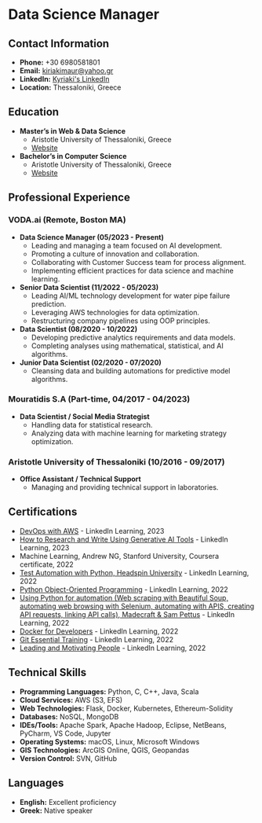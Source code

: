 # Data Science Manager

## Contact Information
- **Phone:** +30 6980581801
- **Email:** [kiriakimaur@yahoo.gr](mailto:kiriakimaur@yahoo.gr)
- **LinkedIn:** [Kyriaki's LinkedIn](https://www.linkedin.com/in/kyriaki-mavropoulou-ds)
- **Location:** Thessaloniki, Greece

## Education
- **Master’s in Web & Data Science**
  - Aristotle University of Thessaloniki, Greece
  - [Website](https://dws.csd.auth.gr/)
- **Bachelor’s in Computer Science**
  - Aristotle University of Thessaloniki, Greece
  - [Website](https://www.csd.auth.gr/en/ )

## Professional Experience

### VODA.ai (Remote, Boston MA)
- **Data Science Manager (05/2023 - Present)**
  - Leading and managing a team focused on AI development.
  - Promoting a culture of innovation and collaboration.
  - Collaborating with Customer Success team for process alignment.
  - Implementing efficient practices for data science and machine learning.
- **Senior Data Scientist (11/2022 - 05/2023)**
  - Leading AI/ML technology development for water pipe failure prediction.
  - Leveraging AWS technologies for data optimization.
  - Restructuring company pipelines using OOP principles.
- **Data Scientist (08/2020 - 10/2022)**
  - Developing predictive analytics requirements and data models.
  - Completing analyses using mathematical, statistical, and AI algorithms.
- **Junior Data Scientist (02/2020 - 07/2020)**
  - Cleansing data and building automations for predictive model algorithms.

### Mouratidis S.A (Part-time, 04/2017 - 04/2023)
- **Data Scientist / Social Media Strategist**
  - Handling data for statistical research.
  - Analyzing data with machine learning for marketing strategy optimization.

### Aristotle University of Thessaloniki (10/2016 - 09/2017)
- **Office Assistant / Technical Support**
  - Managing and providing technical support in laboratories.

## Certifications
- [DevOps with AWS](https://www.linkedin.com/learning/certificates/9930c8bc240596b47bb6d9c31c1febf6cfc32a0ece37cf28339af9a769520b5b?trk=share_certificate) - LinkedIn Learning, 2023
- [How to Research and Write Using Generative AI Tools](https://www.linkedin.com/learning/certificates/01c220117d3a5ae3aec30886e6f171ccc938d313ddb071ef2fd6fa68bd4e3604) - LinkedIn Learning, 2023
- Machine Learning, Andrew NG, Stanford University, Coursera certificate, 2022
- [Test Automation with Python, Headspin University](https://www.linkedin.com/learning/certificates/283894dcb50fd1241f9a59ae2bda9e3ad329fe5cc31c091f0b8a7a98fde11f94?trk=share_certificate) - LinkedIn Learning, 2022
- [Python Object-Oriented Programming](https://www.linkedin.com/learning/certificates/2ec501fd0774dd4b476d3a2a86904042da2add10bb20d1c6e5e94e1e9da52d77) - LinkedIn Learning, 2022
- [Using Python for automation (Web scraping with Beautiful Soup, automating web browsing with Selenium, automating with APIS, creating API requests, linking API calls), Madecraft & Sam Pettus](https://www.linkedin.com/learning/certificates/66724abfab70a4df54373aaee340327058dc14d7ff82fb146425ee12f10d7295) - LinkedIn Learning, 2022
- [Docker for Developers](https://www.linkedin.com/learning/certificates/10649c5d18b65a3a5e4e9308d38373410b15c4414a28f14c375f9a05f0b10f27?trk=share_certificate) - LinkedIn Learning, 2022
- [Git Essential Training](https://www.linkedin.com/learning/certificates/ab7bcddccd8757631df63de2f2985582468268854e4ef643564276fb97688bc8?trk=share_certificate) - LinkedIn Learning, 2022
- [Leading and Motivating People](https://www.linkedin.com/learning/certificates/306cdd383f6e7d7914da898674e207091f42a4e205a8642bcf208691e312ac90?trk=share_certificate) - LinkedIn Learning, 2022

## Technical Skills
- **Programming Languages:** Python, C, C++, Java, Scala
- **Cloud Services:** AWS (S3, EFS)
- **Web Technologies:** Flask, Docker, Kubernetes, Ethereum-Solidity
- **Databases:** NoSQL, MongoDB
- **IDEs/Tools:** Apache Spark, Apache Hadoop, Eclipse, NetBeans, PyCharm, VS Code, Jupyter
- **Operating Systems:** macOS, Linux, Microsoft Windows
- **GIS Technologies:** ArcGIS Online, QGIS, Geopandas
- **Version Control:** SVN, GitHub

## Languages
- **English:** Excellent proficiency
- **Greek:** Native speaker
